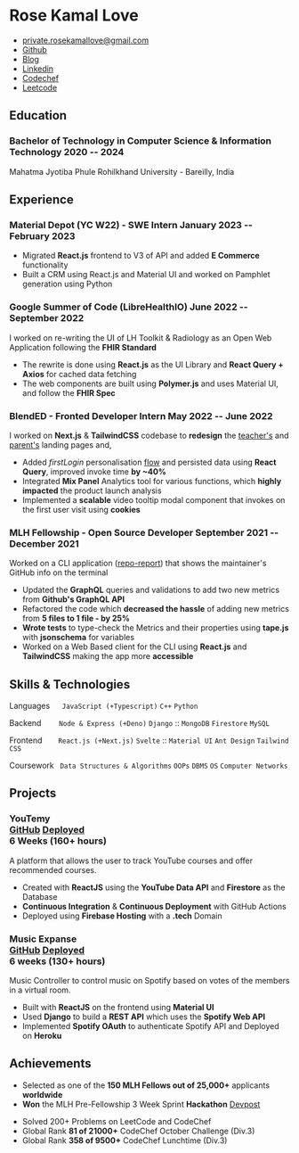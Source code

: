 # Rose Kamal Love

- <private.rosekamallove@gmail.com>
- [Github](https://github.com/rosekamallove)
- [Blog](https://www.rosekamal.love)
- [Linkedin](https://www.linkedin.com/in/rose-kamal-love-1146141b0/)
- [Codechef](https://codechef.com/users/rosekamallove)
- [Leetcode](https://leetcode.com/rosekamallove/)

## Education

### <span class="ed-heading">Bachelor of Technology in Computer Science & Information Technology </span > <span class="technologies">2020 -- 2024 </span>

Mahatma Jyotiba Phule Rohilkhand University - Bareilly, India

<!--### <span class="ed-heading">Basubaral Saraswati Vihar (CBSE) - 12th </span > <span class="technologies">2020</span> -->

## Experience

### Material Depot (YC W22) - SWE Intern <span class="technologies">January 2023 -- February 2023</span>

- Migrated **React.js** frontend to V3 of API and added **E Commerce** functionality
- Built a CRM using React.js and Material UI and worked on Pamphlet generation using Python

### Google Summer of Code (LibreHealthIO) <span class="technologies">June 2022 -- September 2022</span>

I worked on re-writing the UI of LH Toolkit & Radiology as an Open Web Application following the **FHIR Standard**

- The rewrite is done using **React.js** as the UI Library and **React Query + Axios** for cached data fetching
- The web components are built using **Polymer.js** and uses Material UI, and follow the **FHIR Spec**

### BlendED - Fronted Developer Intern <span class="technologies">May 2022 -- June 2022</span>

I worked on **Next.js** & **TailwindCSS** codebase to **redesign** the [teacher's](https://test-teachers.blended.app/) and [parent's](https://test.blended.app/) landing pages and,

- Added _firstLogin_ personalisation [flow](https://youtu.be/-92xkQpM-0o) and persisted data using **React Query**, improved invoke time **by ~40%**
- Integrated **Mix Panel** Analytics tool for various functions, which **highly impacted** the product launch analysis
- Implemented a **scalable** video tooltip modal component that invokes on the first user visit using **cookies**
<!-- - Used **React Query** for creating and updating data fetching **custom hooks** -->

### MLH Fellowship - Open Source Developer <span class="technologies">September 2021 -- December 2021</span>

Worked on a CLI application ([repo-report](https://github.com/ljharb/repo-report)) that shows the maintainer's GitHub info on the terminal

<!-- #### repo-report (OSS) <div class="link">[GitHub](https://github.com/ljharb/repo-report)</div> -->

- Updated the **GraphQL** queries and validations to add two new metrics from **Github's GraphQL API**
- Refactored the code which **decreased the hassle** of adding new metrics from **5 files to 1 file - by 25%**
- **Wrote tests** to type-check the Metrics and their properties using **tape.js** with **jsonschema** for variables
- Worked on a Web Based client for the CLI using **React.js** and **TailwindCSS** making the app more **accessible**

<!-- ### <span>MLH Pre-Fellowship</span> <span class="technologies">July 2021 -- August 2021</span> -->
<!---->
<!-- - Added **AlanAI Voice Assistant** to the [Open Sourced Portfolio Template](https://github.com/rosekamallove/Portfolio-MLH) making the portfolio more interactive -->
<!-- - Modeled the MVP of **[YouTemy](https://github.com/rosekamallove/youtemy)** that **won** the MLH Pre-Fellowship 3 Week Sprint **Hackathon** -->

## Skills & Technologies

Languages &ensp;&ensp; `JavaScript (+Typescript)` `C++` `Python`

Backend &ensp;&ensp;&ensp;&ensp;`Node & Express (+Deno)` `Django` :: `MongoDB` `Firestore` `MySQL`

Frontend &ensp;&ensp; &ensp;`React.js (+Next.js)` `Svelte` :: `Material UI` `Ant Design` `Tailwind CSS`

Coursework&ensp; `Data Structures & Algorithms` `OOPs` `DBMS` `OS` `Computer Networks`

## Projects

### <span class="project-heading">YouTemy <div class="link">[GitHub](https://github.com/rosekamallove/youtemy) [Deployed](https://youtemy.tech)</div></span> <span class="technologies">6 Weeks (160+ hours)</span>

A platform that allows the user to track YouTube courses and offer recommended courses.

- Created with **ReactJS** using the **YouTube Data API** and **Firestore** as the Database
- **Continuous Integration** & **Continuous Deployment** with GitHub Actions
- Deployed using **Firebase Hosting** with a **.tech** Domain

### <span class="project-heading">Music Expanse<div class="link">[GitHub](https://github.com/rosekamallove/music-expanse) [Deployed](https://music-expanse.herokuapp.com)</div></span> <span class="technologies">6 weeks (130+ hours)</span>

Music Controller to control music on Spotify based on votes of the members in a virtual room.

- Built with **ReactJS** on the frontend using **Material UI**
- Used **Django** to build a **REST API** which uses the **Spotify Web API**
- Implemented **Spotify OAuth** to authenticate Spotify API and Deployed on **Heroku**

<!-- ### <span class="project-heading">VS Code Extension Template<div class="link">[GitHub](https://github.com/rosekamallove/vscode-extension-template)</div></span> <span class="technologies">1 week (~30 hours)</span> -->

<!-- - **Node/Express** backend with **CRUD** using **Firestore**, with **Github OAuth** implemented using **Passport.js & JWT** -->
<!-- - **Svelte** frontend, that uses the **VSCode Extension API** and a **Polka.js** server for authentication callbacks -->

## Achievements

- Selected as one of the **150 MLH Fellows out of 25,000+** applicants **worldwide**
- **Won** the MLH Pre-Fellowship 3 Week Sprint **Hackathon** [Devpost](https://devpost.com/software/youtemy)
<!-- - Qualifed for CodeChef **SnackDown Pre-Elimination Round** -->
- Solved 200+ Problems on LeetCode and CodeChef
- Global Rank **81 of 21000+** CodeChef October Challenge (Div.3)
- Global Rank **358 of 9500+** CodeChef Lunchtime (Div.3)
